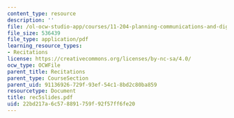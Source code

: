 ```yaml
---
content_type: resource
description: ''
file: /ol-ocw-studio-app/courses/11-204-planning-communications-and-digital-media-fall-2004/22bd217a6c578891759f92f57ff6fe20_rec5slides.pdf
file_size: 536439
file_type: application/pdf
learning_resource_types:
- Recitations
license: https://creativecommons.org/licenses/by-nc-sa/4.0/
ocw_type: OCWFile
parent_title: Recitations
parent_type: CourseSection
parent_uid: 91136926-729f-93ef-54c1-8bd2c80ba859
resourcetype: Document
title: rec5slides.pdf
uid: 22bd217a-6c57-8891-759f-92f57ff6fe20
---
```


